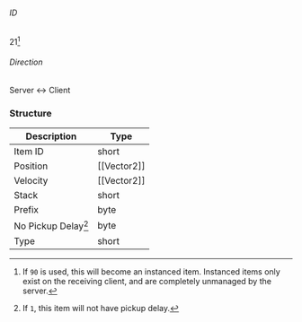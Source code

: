 ###### ID
21[^1]

###### Direction
Server <-> Client

### Structure
| Description | Type |
|-------------|------|
| Item ID            | short |
| Position           | [[Vector2]] |
| Velocity           | [[Vector2]] |
| Stack              | short |
| Prefix             | byte |
| No Pickup Delay[^2] | byte |
| Type               | short |

[^1]: If `90` is used, this will become an instanced item. Instanced items only exist on the receiving client, and are completely unmanaged by the server.
[^2]: If `1`, this item will not have pickup delay.